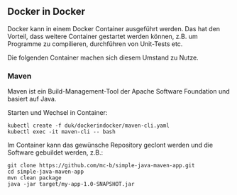 Docker in Docker
----------------

Docker kann in einem Docker Container ausgeführt werden. Das hat den Vorteil, dass weitere Container gestartet werden können, z.B. um Programme zu compilieren, durchführen von Unit-Tests etc.

Die folgenden Container machen sich diesem Umstand zu Nutze.

### Maven

Maven ist ein Build-Management-Tool der Apache Software Foundation und basiert auf Java. 

Starten und Wechsel in Container:

	kubectl create -f duk/dockerindocker/maven-cli.yaml
	kubectl exec -it maven-cli -- bash
	
Im Container kann das gewünsche Repository geclont werden und die Software gebuildet werden, z.B.:
	
	git clone https://github.com/mc-b/simple-java-maven-app.git
	cd simple-java-maven-app
	mvn clean package
	java -jar target/my-app-1.0-SNAPSHOT.jar


